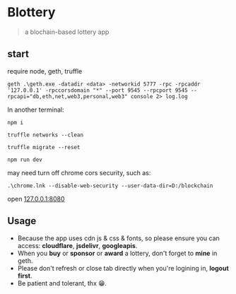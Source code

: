 # Blottery

> a blochain-based lottery app

## start

require node, geth, truffle

`geth .\geth.exe -datadir <data> -networkid 5777 -rpc -rpcaddr '127.0.0.1' -rpccorsdomain "*" --port 9545 --rpcport 9545 --rpcapi="db,eth,net,web3,personal,web3" console 2> log.log`

In another terminal:

`npm i`

`truffle networks --clean`

`truffle migrate --reset`

`npm run dev`

may need turn off chrome cors security, such as:

`.\chrome.lnk --disable-web-security --user-data-dir=D:/blockchain`

open [127.0.0.1:8080](http://127.0.0.1:8080)

## Usage

- Because the app uses cdn js & css & fonts, so please ensure you can access: **cloudflare**, **jsdelivr**, **googleapis**.
- When you **buy** or **sponsor** or **award** a lottery, don't forget to **mine** in geth.
- Please don't refresh or close tab directly when you're logining in, **logout first**.
- Be patient and tolerant, thx 😁.
